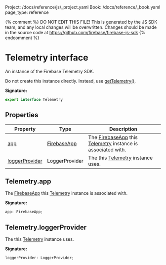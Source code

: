 Project: /docs/reference/js/_project.yaml
Book: /docs/reference/_book.yaml
page_type: reference

{% comment %}
DO NOT EDIT THIS FILE!
This is generated by the JS SDK team, and any local changes will be
overwritten. Changes should be made in the source code at
https://github.com/firebase/firebase-js-sdk
{% endcomment %}

# Telemetry interface
An instance of the Firebase Telemetry SDK.

Do not create this instance directly. Instead, use [getTelemetry()](./telemetry_.md#gettelemetry_448bdc6)<!-- -->.

<b>Signature:</b>

```typescript
export interface Telemetry 
```

## Properties

|  Property | Type | Description |
|  --- | --- | --- |
|  [app](./telemetry_angular.telemetry.md#telemetryapp) | [FirebaseApp](./app.firebaseapp.md#firebaseapp_interface) | The [FirebaseApp](./app.firebaseapp.md#firebaseapp_interface) this [Telemetry](./telemetry_.telemetry.md#telemetry_interface) instance is associated with. |
|  [loggerProvider](./telemetry_angular.telemetry.md#telemetryloggerprovider) | LoggerProvider | The  this [Telemetry](./telemetry_.telemetry.md#telemetry_interface) instance uses. |

## Telemetry.app

The [FirebaseApp](./app.firebaseapp.md#firebaseapp_interface) this [Telemetry](./telemetry_.telemetry.md#telemetry_interface) instance is associated with.

<b>Signature:</b>

```typescript
app: FirebaseApp;
```

## Telemetry.loggerProvider

The  this [Telemetry](./telemetry_.telemetry.md#telemetry_interface) instance uses.

<b>Signature:</b>

```typescript
loggerProvider: LoggerProvider;
```
